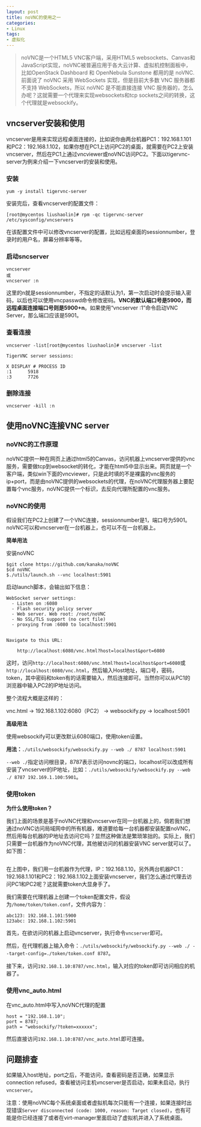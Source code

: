 ```yaml
---
layout: post
title: noVNC的使用之一
categories:
- Linux
tags:
- 虚拟化
---
```


> noVNC是一个HTML5 VNC客户端，采用HTML5 websockets、Canvas和JavaScript实现，noVNC被普遍应用于各大云计算、虚拟机控制面板中，比如OpenStack Dashboard 和 OpenNebula Sunstone 都用的是 noVNC. 前面说了 noVNC 采用 WebSockets 实现，但是目前大多数 VNC 服务器都不支持 WebSockets，所以 noVNC 是不能直接连接 VNC 服务器的，怎么办呢？这就需要一个代理来实现websockets和tcp sockets之间的转换，这个代理就是websockify。

## vncserver安装和使用

vncserver是用来实现远程桌面连接的，比如说你由两台机器PC1：192.168.1.101和PC2：192.168.1.102，如果你想在PC1上访问PC2的桌面，就需要在PC2上安装vncserver，然后在PC1上通过vncviewer或noVNC访问PC2。下面以tigervnc-server为例来介绍一下vncserver的安装和使用。

### 安装

```
yum -y install tigervnc-server
```

安装完后，查看vncserver的配置文件：

```
[root@mycentos liushaolin]# rpm -qc tigervnc-server
/etc/sysconfig/vncservers
```

在该配置文件中可以修改vncserver的配置，比如远程桌面的sessionnumber，登录时的用户名，屏幕分辨率等等。

### 启动sncserver

```
vncserver
或
vncserver :n
```

这里的n就是sessionnumber，不指定的话默认为1，第一次启动时会提示输入密码，以后也可以使用vncpasswd命令修改密码。**VNC的默认端口号是5900，而远程桌面连接端口号则是5900+n**。如果使用“vncserver :1”命令启动VNC Server，那么端口应该是5901。

### 查看连接

```
vncserver -list[root@mycentos liushaolin]# vncserver -list

TigerVNC server sessions:

X DISPLAY #	PROCESS ID
:1		5918
:3		7726
```

### 删除连接

```
vncserver -kill :n
```

## 使用noVNC连接VNC server

### noVNC的工作原理

noVNC提供一种在网页上通过html5的Canvas，访问机器上vncserver提供的vnc服务，需要做tcp到websocket的转化，才能在html5中显示出来。网页就是一个客户端，类似win下面的vncviewer，只是此时填的不是裸露的vnc服务的ip+port，而是由noVNC提供的websockets的代理，在noVNC代理服务器上要配置每个vnc服务，noVNC提供一个标识，去反向代理所配置的vnc服务。

### noVNC的使用

假设我们在PC2上创建了一个VNC连接，sessionnumber是1，端口号为5901。noVNC可以和vncserver在一台机器上，也可以不在一台机器上。

**简单用法**

安装noVNC

```
$git clone https://github.com/kanaka/noVNC
$cd noVNC
$./utils/launch.sh --vnc localhost:5901
```

启动launch脚本，会输出如下信息：

```
WebSocket server settings:
  - Listen on :6080
  - Flash security policy server
  - Web server. Web root: /root/noVNC
  - No SSL/TLS support (no cert file)
  - proxying from :6080 to localhost:5901


Navigate to this URL:

    http://localhost:6080/vnc.html?host=localhost&port=6080
```

这时，访问`http://localhost:6080/vnc.html?host=localhost&port=6080`或`http://localhost:6080/vnc.html`，然后输入Host地址，端口号，密码，token，其中密码和token有的话需要输入，然后连接即可。当然你可以从PC1的浏览器中输入PC2的IP地址访问。

整个流程大概是这样的：

vnc.html -> 192.168.1.102:6080（PC2） -> websockify.py -> localhost:5901

**高级用法**

使用websockify可以更改默认6080端口，使用token设置。

**用法：**`./utils/websockify/websockify.py --web ./ 8787 localhost:5901`

`--web ./`指定访问根目录，8787表示访问novnc的端口，localhost可以改成所有安装了vncserver的IP地址，比如：`./utils/websockify/websockify.py --web ./ 8787 192.169.1.100:5901`。

### 使用token

**为什么使用token？**

我们上面的场景是基于noVNC代理和vncserver在同一台机器上的，倘若我们想通过noVNC访问局域网中的所有机器，难道要给每一台机器都安装配置noVNC，然后用每台机器的IP地址去访问它吗？显然这种做法是繁琐笨拙的。实际上，我们只需要一台机器作为noVNC代理，其他被访问的机器安装VNC server就可以了。如下图：

![]()

在上图中，我们用一台机器作为代理，IP：192.168.1.10，另外两台机器PC1：192.168.1.101和PC2：192.168.1.102上面安装vncserver，我们怎么通过代理去访问PC1和PC2呢？这就需要token大显身手了。

我们需要在代理机器上创建一个token配置文件，假设为`/home/token/token.conf`，文件内容为：

```
abc123: 192.168.1.101:5900
123abc: 192.168.1.102:5901
```

首先，在欲访问的机器上启动vncserver，执行命令`vncserver`即可。

然后，在代理机器上输入命令：`./utils/websockify/websockify.py --web ./ --target-config=./token/token.conf 8787`。

接下来，访问`192.168.1.10:8787/vnc.html`，输入对应的token即可访问相应的机器了。

### 使用vnc_auto.html

在vnc_auto.html中写入noVNC代理的配置

```
host = "192.168.1.10";
port = 8787;
path = "websockify/?token=xxxxxx";
```

然后直接访问`192.168.1.10:8787/vnc_auto.html`即可连接。

## 问题排查

如果输入host地址，port之后，不能访问，查看密码是否正确，如果显示connection refused，查看被访问主机vncserver是否启动，如果未启动，执行`vncserver`。

注意：使用noVNC每个系统桌面或者虚拟机每次只能有一个连接，如果连接时出现错误`Server disconnected (code: 1000, reason: Target closed)`，也有可能是你已经连接了或者在virt-manager里面启动了虚拟机并进入了系统桌面。




